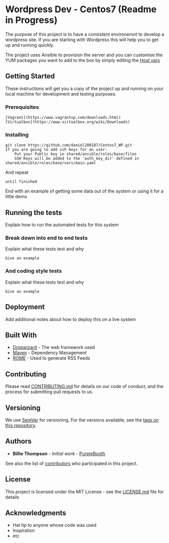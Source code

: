 # Wordpress Dev - Centos7   (Readme in Progress)

The purpose of this project is to have a consistent environemnt to develop a wordpress site. If you are starting with Wordpress this will help you to get up and running quickly.

The project uses Ansible to provision the server and you can customise the YUM packages you want to add to the box by simply editing the [Host vars](https://github.com/daniel280187/Centos7_WP/blob/master/shared/ansible/host_vars/127.0.0.1.yaml)

## Getting Started

These instructions will get you a copy of the project up and running on your local machine for development and testing purposes.

### Prerequisites



```
[Vagrant](https://www.vagrantup.com/downloads.html)
[Virtualbox](https://www.virtualbox.org/wiki/Downloads)
```

### Installing



```
git clone https://github.com/daniel280187/Centos7_WP.git
If you are going to add ssh keys for an user:
    Put your Public key in shared/ansible/roles/base/files
    SSH Keys will be added to the 'auth_key_dir' defined in shared/ansible/roles/base/vars/main.yaml
```

And repeat

```
until finished
```

End with an example of getting some data out of the system or using it for a little demo

## Running the tests

Explain how to run the automated tests for this system

### Break down into end to end tests

Explain what these tests test and why

```
Give an example
```

### And coding style tests

Explain what these tests test and why

```
Give an example
```

## Deployment

Add additional notes about how to deploy this on a live system

## Built With



* [Dropwizard](http://www.dropwizard.io/1.0.2/docs/) - The web framework used
* [Maven](https://maven.apache.org/) - Dependency Management
* [ROME](https://rometools.github.io/rome/) - Used to generate RSS Feeds

## Contributing

Please read [CONTRIBUTING.md](https://gist.github.com/PurpleBooth/b24679402957c63ec426) for details on our code of conduct, and the process for submitting pull requests to us.

## Versioning

We use [SemVer](http://semver.org/) for versioning. For the versions available, see the [tags on this repository](https://github.com/your/project/tags).

## Authors

* **Billie Thompson** - *Initial work* - [PurpleBooth](https://github.com/PurpleBooth)

See also the list of [contributors](https://github.com/your/project/contributors) who participated in this project.

## License

This project is licensed under the MIT License - see the [LICENSE.md](LICENSE.md) file for details

## Acknowledgments

* Hat tip to anyone whose code was used
* Inspiration
* etc
